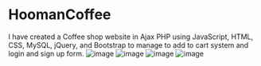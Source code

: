 # HoomanCoffee
I have created a Coffee shop website in Ajax PHP using JavaScript, HTML, CSS, MySQL, jQuery, and Bootstrap to manage to add to cart system and login and sign up form.
![image](https://github.com/HassanImtiaz3/HoomanCoffee/assets/91140083/2423685c-8ba8-4cc3-b021-31c81d4ac8cf)
![image](https://github.com/HassanImtiaz3/HoomanCoffee/assets/91140083/5c1280fc-3a8b-4cc8-835e-e603a3bc4c87)
![image](https://github.com/HassanImtiaz3/HoomanCoffee/assets/91140083/41b80253-7fe0-42ea-b7d8-b151fa583c36)
![image](https://github.com/HassanImtiaz3/HoomanCoffee/assets/91140083/83adcb7e-e39f-431f-b91f-5b67a29809c5)
